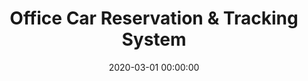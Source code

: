 ---
layout: inner
position: left
title: 'Office Car Reservation & Tracking System'
lead_text: 'Developed the Android app and its backend functionality.'
tags: ['MySQL', 'PHP', 'Yii 2', 'API', 'Kotlin', 'Android SDK', 'Traccar']
featured_image: ['/img/posts/mobdin2-min.png','/img/posts/mobdin-min.png']
date: 2020-03-01 00:00:00
categories: ['Backend Dev','Mobile Dev']
project_link: ''
button_icon: ''
button_text: ''
order: 24
visible: 1
company: 'Self-employed'
---